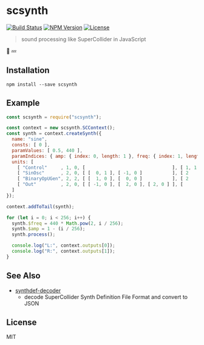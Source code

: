 # scsynth
[![Build Status](http://img.shields.io/travis/mohayonao/scsynth.svg?style=flat-square)](https://travis-ci.org/mohayonao/scsynth)
[![NPM Version](http://img.shields.io/npm/v/scsynth.svg?style=flat-square)](https://www.npmjs.org/package/scsynth)
[![License](http://img.shields.io/badge/license-MIT-brightgreen.svg?style=flat-square)](http://mohayonao.mit-license.org/)

> sound processing like SuperCollider in JavaScript

:construction_worker: :zzz:

## Installation

```
npm install --save scsynth
```

## Example

```js
const scsynth = require("scsynth");

const context = new scsynth.SCContext();
const synth = context.createSynth({
  name: "sine",
  consts: [ 0 ],
  paramValues: [ 0.5, 440 ],
  paramIndices: { amp: { index: 0, length: 1 }, freq: { index: 1, length: 1 } },
  units: [
    [ "Control"     , 1, 0, [                                ], [ 1, 1 ] ],
    [ "SinOsc"      , 2, 0, [ [  0, 1 ], [ -1, 0 ]           ], [ 2    ] ],
    [ "BinaryOpUGen", 2, 2, [ [  1, 0 ], [  0, 0 ]           ], [ 2    ] ],
    [ "Out"         , 2, 0, [ [ -1, 0 ], [  2, 0 ], [ 2, 0 ] ], [      ] ]
  ]
});

context.addToTail(synth);

for (let i = 0; i < 256; i++) {
  synth.$freq = 440 * Math.pow(2, i / 256);
  synth.$amp = 1 - (i / 256);
  synth.process();

  console.log("L:", context.outputs[0]);
  console.log("R:", context.outputs[1]);
}
```

## See Also

- [synthdef-decoder](https://github.com/mohayonao/synthdef-decoder)
  - decode SuperCollider Synth Definition File Format and convert to JSON

## License

MIT
